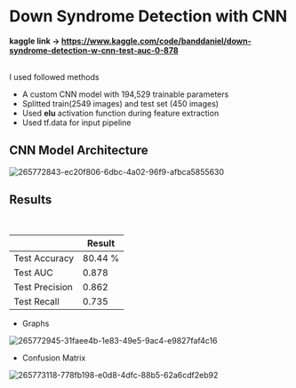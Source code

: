# Down Syndrome Detection with CNN

<b> kaggle link -> https://www.kaggle.com/code/banddaniel/down-syndrome-detection-w-cnn-test-auc-0-878 </b>

<br>
I used followed methods<br>

* A custom CNN model with 194,529 trainable parameters
* Splitted train(2549 images) and test set (450 images) <br>
* Used <b>elu</b> activation function during feature extraction
* Used tf.data for input pipeline

## CNN Model Architecture

![265772843-ec20f806-6dbc-4a02-96f9-afbca5855630](https://github.com/john-fante/my-deep-learning-projects/assets/50263592/03b14361-4cef-4283-95d9-8923247a67d9)


## Results
<br>

|                | Result  |
|----------------|---------|
| Test Accuracy  | 80.44 % |
| Test AUC       | 0.878   |
| Test Precision | 0.862   |
| Test Recall    | 0.735   |

* Graphs
  
![265772945-31faee4b-1e83-49e5-9ac4-e9827faf4c16](https://github.com/john-fante/my-deep-learning-projects/assets/50263592/97183ac0-6811-4f31-8e64-835ed127dbbb)


* Confusion Matrix

![265773118-778fb198-e0d8-4dfc-88b5-62a6cdf2eb92](https://github.com/john-fante/my-deep-learning-projects/assets/50263592/d6efadf1-29a0-45be-862d-879d26511ce4)
